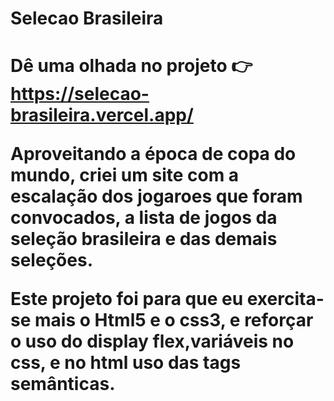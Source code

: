 <h1> Selecao Brasileira <h1/>

  Dê uma olhada no projeto 👉  https://selecao-brasileira.vercel.app/
  
<p> Aproveitando a época de copa do mundo, criei um site com a escalação dos jogaroes que foram convocados, a lista de jogos da seleção brasileira 
e das demais seleções.</p>

<p> Este projeto foi para que eu exercita-se mais o Html5 e o css3, e reforçar o uso do display flex,variáveis no css, e no html uso das tags semânticas. </p>
